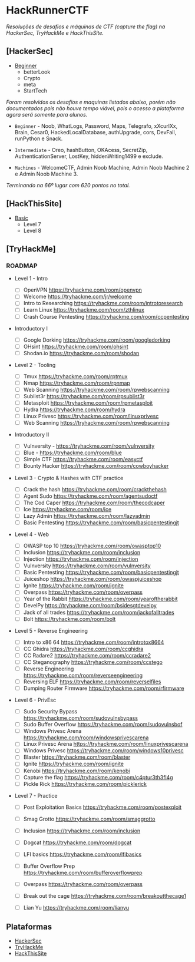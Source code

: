 # HackRunnerCTF

*Resoluções de desafios e máquinas de CTF (capture the flag) na HackerSec, TryHackMe e HackThisSite.*

## [HackerSec]
  - [Beginner](/hackersec/challenges/beginner/)
    - betterLook
    - Crypto
    - meta
    - StartTech

*Foram resolvidos os desafios e maquinas listados abaixo, porém não documentados pois não houve tempo viável, pois o acesso a plataforma agora será somente para alunos.*

  - ```Beginner``` - Noob, WhatLogs, Password, Maps, Telegrafo, xXcurlXx, Brain, Cesar0, HackedLocalDatabase, authUpgrade, cors, DevFail, runPython e Snack.

  - ```Intermediate``` - Oreo, hashButton, OKAcess, SecretZip, AuthenticationServer, LostKey, hiddenWriting1499 e exclude.

  - ```Machines``` - WelcomeCTF, Admin Noob Machine, Admin Noob Machine 2 e Admin Noob Machine 3.

*Terminando na 66º lugar com 620 pontos no total.*

## [HackThisSite]
  - [Basic](/hackthissite/basic/)
    - Level 7
    - Level 8

## [TryHackMe]
### ROADMAP

- Level 1 - Intro
  - [ ] OpenVPN https://tryhackme.com/room/openvpn
  - [ ] Welcome https://tryhackme.com/jr/welcome
  - [ ] Intro to Researching https://tryhackme.com/room/introtoresearch
  - [ ] Learn Linux https://tryhackme.com/room/zthlinux
  - [ ] Crash Course Pentesting https://tryhackme.com/room/ccpentesting

- Introductory I

  - [ ] Google Dorking https://tryhackme.com/room/googledorking
  - [ ] OHsint https://tryhackme.com/room/ohsint
  - [ ] Shodan.io https://tryhackme.com/room/shodan

- Level 2 - Tooling
  - [ ] Tmux https://tryhackme.com/room/rptmux
  - [ ] Nmap https://tryhackme.com/room/rpnmap
  - [ ] Web Scanning https://tryhackme.com/room/rpwebscanning
  - [ ] Sublist3r https://tryhackme.com/room/rpsublist3r
  - [ ] Metasploit https://tryhackme.com/room/rpmetasploit
  - [ ] Hydra https://tryhackme.com/room/hydra
  - [ ] Linux Privesc https://tryhackme.com/room/linuxprivesc
  - [ ] Web Scanning https://tryhackme.com/room/rpwebscanning

- Introductory II
  - [ ] Vulnversity - https://tryhackme.com/room/vulnversity
  - [ ] Blue - https://tryhackme.com/room/blue
  - [ ] Simple CTF https://tryhackme.com/room/easyctf
  - [ ] Bounty Hacker https://tryhackme.com/room/cowboyhacker

- Level 3 - Crypto & Hashes with CTF practice
  - [ ] Crack the hash https://tryhackme.com/room/crackthehash
  - [ ] Agent Sudo https://tryhackme.com/room/agentsudoctf
  - [ ] The Cod Caper https://tryhackme.com/room/thecodcaper
  - [ ] Ice https://tryhackme.com/room/ice
  - [ ] Lazy Admin https://tryhackme.com/room/lazyadmin
  - [ ] Basic Pentesting https://tryhackme.com/room/basicpentestingjt

- Level 4 - Web
  - [ ] OWASP top 10 https://tryhackme.com/room/owasptop10
  - [ ] Inclusion https://tryhackme.com/room/inclusion
  - [ ] Injection https://tryhackme.com/room/injection
  - [ ] Vulnversity https://tryhackme.com/room/vulnversity
  - [ ] Basic Pentesting https://tryhackme.com/room/basicpentestingjt
  - [ ] Juiceshop https://tryhackme.com/room/owaspjuiceshop
  - [ ] Ignite https://tryhackme.com/room/ignite
  - [ ] Overpass https://tryhackme.com/room/overpass
  - [ ] Year of the Rabbit https://tryhackme.com/room/yearoftherabbit
  - [ ] DevelPy https://tryhackme.com/room/bsidesgtdevelpy
  - [ ] Jack of all trades https://tryhackme.com/room/jackofalltrades
  - [ ] Bolt https://tryhackme.com/room/bolt

- Level 5 - Reverse Engineering
  - [ ] Intro to x86 64 https://tryhackme.com/room/introtox8664
  - [ ] CC Ghidra https://tryhackme.com/room/ccghidra
  - [ ] CC Radare2 https://tryhackme.com/room/ccradare2
  - [ ] CC Steganography https://tryhackme.com/room/ccstego
  - [ ] Reverse Engineering https://tryhackme.com/room/reverseengineering
  - [ ] Reversing ELF https://tryhackme.com/room/reverselfiles
  - [ ] Dumping Router Firmware https://tryhackme.com/room/rfirmware

- Level 6 - PrivEsc
  - [ ] Sudo Security Bypass https://tryhackme.com/room/sudovulnsbypass
  - [ ] Sudo Buffer Overflow https://tryhackme.com/room/sudovulnsbof
  - [ ] Windows Privesc Arena https://tryhackme.com/room/windowsprivescarena
  - [ ] Linux Privesc Arena https://tryhackme.com/room/linuxprivescarena
  - [ ] Windows Privesc https://tryhackme.com/room/windows10privesc
  - [ ] Blaster https://tryhackme.com/room/blaster
  - [ ] Ignite https://tryhackme.com/room/ignite
  - [ ] Kenobi https://tryhackme.com/room/kenobi
  - [ ] Capture the flag https://tryhackme.com/room/c4ptur3th3fl4g
  - [ ] Pickle Rick https://tryhackme.com/room/picklerick

- Level 7 - Practice
  - [ ] Post Exploitation Basics https://tryhackme.com/room/postexploit
  - [ ] Smag Grotto https://tryhackme.com/room/smaggrotto
  - [ ] Inclusion https://tryhackme.com/room/inclusion
  - [ ] Dogcat https://tryhackme.com/room/dogcat
  - [ ] LFI basics https://tryhackme.com/room/lfibasics
  - [ ] Buffer Overflow Prep https://tryhackme.com/room/bufferoverflowprep
  - [ ] Overpass https://tryhackme.com/room/overpass
  - [ ] Break out the cage https://tryhackme.com/room/breakoutthecage1
  - [ ] Lian Yu https://tryhackme.com/room/lianyu


## Plataformas
- [HackerSec](https://hackersec.com/ctf/)
- [TryHackMe](https://tryhackme.com)
- [HackThisSite](https://www.hackthissite.org/)


  
